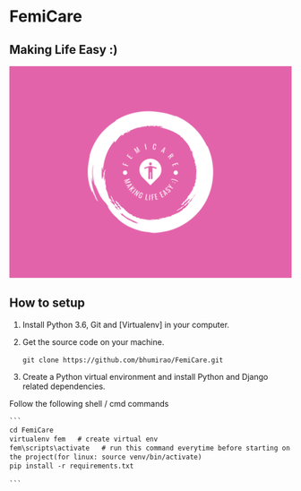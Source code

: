 # FemiCare 

## **Making Life Easy :)**

![FemiCare-logo](femicare-logo.png)

## How to setup

1. Install Python 3.6, Git and [Virtualenv] in your computer.

2. Get the source code on your machine.

    `git clone https://github.com/bhumirao/FemiCare.git`

3. Create a Python virtual environment and install Python and Django related dependencies.

 
 Follow the following shell / cmd commands 

    ```
    cd FemiCare
    virtualenv fem   # create virtual env
    fem\scripts\activate   # run this command everytime before starting on the project(for linux: source venv/bin/activate)
    pip install -r requirements.txt
    
    ```
